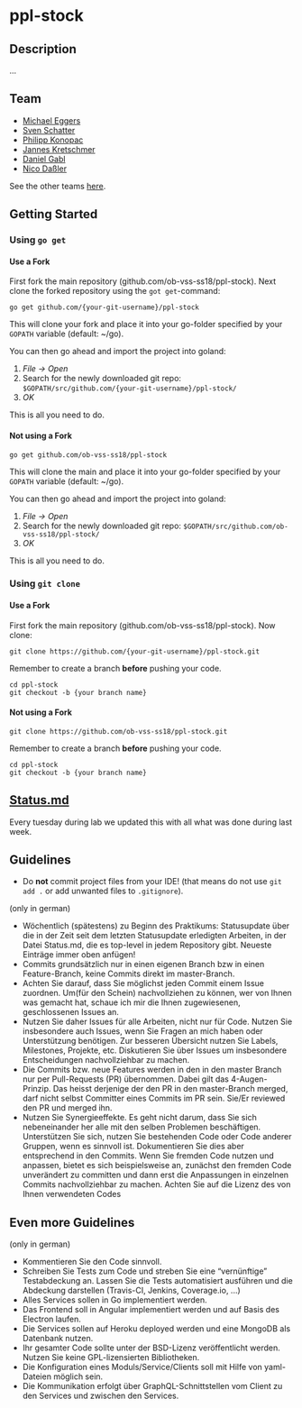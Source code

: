 # ppl-stock

## Description

...

## Team

- [Michael Eggers](https://github.com/michaeleggers)
- [Sven Schatter](https://github.com/Ghouz)
- [Philipp Konopac](https://github.com/konopac/)
- [Jannes Kretschmer](https://github.com/janneskretschmer)
- [Daniel Gabl](http://github.com/DManstrator)
- [Nico Daßler](https://github.com/truenicfel/)

See the other teams [here](https://github.com/ob-vss-ss18/ob-vss-ss18/wiki/Teams).

## Getting Started

### Using `go get`

#### Use a Fork

First fork the main repository (github.com/ob-vss-ss18/ppl-stock). Next clone the forked repository using the `got get`-command:

```shell
go get github.com/{your-git-username}/ppl-stock
```
This will clone your fork and place it into your go-folder specified by your `GOPATH` variable (default: ~/go).

You can then go ahead and import the project into goland:

1. *File -> Open*
2. Search for the newly downloaded git repo: `$GOPATH/src/github.com/{your-git-username}/ppl-stock/`
3. *OK*

This is all you need to do.

#### Not using a Fork

```shell
go get github.com/ob-vss-ss18/ppl-stock
```
This will clone the main and place it into your go-folder specified by your `GOPATH` variable (default: ~/go).

You can then go ahead and import the project into goland:

1. *File -> Open*
2. Search for the newly downloaded git repo: `$GOPATH/src/github.com/ob-vss-ss18/ppl-stock/`
3. *OK*

This is all you need to do.


### Using `git clone`

#### Use a Fork

First fork the main repository (github.com/ob-vss-ss18/ppl-stock). Now clone:

```shell
git clone https://github.com/{your-git-username}/ppl-stock.git
```

Remember to create a branch **before** pushing your code.

```shell
cd ppl-stock
git checkout -b {your branch name}
```

#### Not using a Fork

```shell
git clone https://github.com/ob-vss-ss18/ppl-stock.git
```

Remember to create a branch **before** pushing your code.

```shell
cd ppl-stock
git checkout -b {your branch name}
```

## [Status.md](https://github.com/ob-vss-ss18/ppl-stock/blob/master/Status.md)

Every tuesday during lab we updated this with all what was done during last week.

## Guidelines

- Do **not** commit project files from your IDE! (that means do not use `git add .` or add unwanted files to `.gitignore`).
  
(only in german)
- Wöchentlich (spätestens) zu Beginn des Praktikums: Statusupdate über die in der Zeit seit dem letzten Statusupdate erledigten Arbeiten, in der Datei Status.md, die es top-level in jedem Repository gibt. Neueste Einträge immer oben anfügen!
- Commits grundsätzlich nur in einen eigenen Branch bzw in einen Feature-Branch, keine Commits direkt im master-Branch.
- Achten Sie darauf, dass Sie möglichst jeden Commit einem Issue zuordnen. Um(für den Schein) nachvollziehen zu können, wer von Ihnen was gemacht hat, schaue ich mir die Ihnen zugewiesenen, geschlossenen Issues an.
- Nutzen Sie daher Issues für alle Arbeiten, nicht nur für Code. Nutzen Sie insbesondere auch Issues, wenn Sie Fragen an mich haben oder Unterstützung benötigen. Zur besseren Übersicht nutzen Sie Labels, Milestones, Projekte, etc. Diskutieren Sie über Issues um insbesondere Entscheidungen nachvollziehbar zu machen.
- Die Commits bzw. neue Features werden in den in den master Branch nur per Pull-Requests (PR) übernommen. Dabei gilt das 4-Augen-Prinzip. Das heisst derjenige der den PR in den master-Branch merged, darf nicht selbst Committer eines Commits im PR sein. Sie/Er reviewed den PR und merged ihn.
- Nutzen Sie Synergieeffekte. Es geht nicht darum, dass Sie sich nebeneinander her alle mit den selben Problemen beschäftigen. Unterstützen Sie sich, nutzen Sie bestehenden Code oder Code anderer Gruppen, wenn es sinnvoll ist. Dokumentieren Sie dies aber entsprechend in den Commits. Wenn Sie fremden Code nutzen und anpassen, bietet es sich beispielsweise an, zunächst den fremden Code unverändert zu committen und dann erst die Anpassungen in einzelnen Commits nachvollziehbar zu machen. Achten Sie auf die Lizenz des von Ihnen verwendeten Codes

## Even more Guidelines
(only in german)
- Kommentieren Sie den Code sinnvoll.
- Schreiben Sie Tests zum Code und streben Sie eine “vernünftige” Testabdeckung an. Lassen Sie die Tests automatisiert ausführen und die Abdeckung darstellen (Travis-CI, Jenkins, Coverage.io, ...)
- Alles Services sollen in Go implementiert werden.
- Das Frontend soll in Angular implementiert werden und auf Basis des Electron laufen.
- Die Services sollen auf Heroku deployed werden und eine MongoDB als Datenbank nutzen.
- Ihr gesamter Code sollte unter der BSD-Lizenz veröffentlicht werden. Nutzen Sie keine GPL-lizensierten Bibliotheken.
- Die Konfiguration eines Moduls/Service/Clients soll mit Hilfe von yaml-Dateien möglich sein.
- Die Kommunikation erfolgt über GraphQL-Schnittstellen vom Client zu den Services und zwischen den Services.
